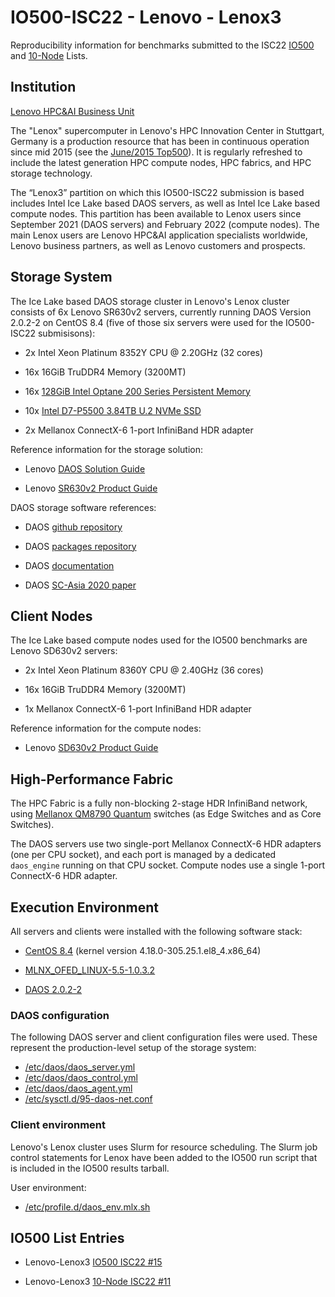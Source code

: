 # IO500-ISC22 - Lenovo - Lenox3

Reproducibility information for benchmarks submitted to the ISC22
[IO500](https://io500.org/list/isc22/io500) and
[10-Node](https://io500.org/list/isc22/ten) Lists.


## Institution

[Lenovo HPC&AI Business Unit](https://www.lenovo.com/us/en/servers-storage/solutions/hpc/)

The "Lenox" supercomputer in Lenovo's HPC Innovation Center in Stuttgart, Germany
is a production resource that has been in continuous operation since mid 2015
(see the [June/2015 Top500](https://top500.org/system/178548/)).
It is regularly refreshed to include the latest generation HPC compute nodes,
HPC fabrics, and HPC storage technology.

The “Lenox3” partition on which this IO500-ISC22 submission is based includes
Intel Ice Lake based DAOS servers, as well as Intel Ice Lake based compute nodes.
This partition has been available to Lenox users since September 2021 (DAOS servers)
and February 2022 (compute nodes).
The main Lenox users are Lenovo HPC&AI application specialists worldwide,
Lenovo business partners, as well as Lenovo customers and prospects.


## Storage System

The Ice Lake based DAOS storage cluster in Lenovo's Lenox cluster consists of
6x Lenovo SR630v2 servers, currently running DAOS Version 2.0.2-2 on CentOS 8.4
(five of those six servers were used for the IO500-ISC22 submisisons):

* 2x Intel Xeon Platinum 8352Y CPU @ 2.20GHz (32 cores)

* 16x 16GiB TruDDR4 Memory (3200MT)

* 16x [128GiB Intel Optane 200 Series Persistent Memory](https://ark.intel.com/content/www/us/en/ark/products/series/203877/intel-optane-persistent-memory-200-series.html)
* 10x [Intel D7-P5500 3.84TB U.2 NVMe SSD](https://ark.intel.com/content/www/us/en/ark/products/202705/intel-ssd-d7p5500-series-3-84tb-2-5in-pcie-4-0-x4-3d3-tlc.html)

* 2x Mellanox ConnectX-6 1-port InfiniBand HDR adapter

Reference information for the storage solution:

* Lenovo [DAOS Solution Guide](https://lenovopress.lenovo.com/lp1421-designing-daos-storage-solutions-with-sr630-v2)

* Lenovo [SR630v2 Product Guide](https://lenovopress.lenovo.com/lp1391-thinksystem-sr630-v2-server)

DAOS storage software references:

* DAOS [github repository](https://github.com/daos-stack/daos)

* DAOS [packages repository](https://packages.daos.io/v2.0/)

* DAOS [documentation](https://docs.daos.io/v2.0/)

* DAOS [SC-Asia 2020 paper](https://doi.org/10.1007/978-3-030-48842-0_3)


## Client Nodes

The Ice Lake based compute nodes used for the IO500 benchmarks are Lenovo SD630v2 servers:

* 2x Intel Xeon Platinum 8360Y CPU @ 2.40GHz (36 cores)

* 16x 16GiB TruDDR4 Memory (3200MT)

* 1x Mellanox ConnectX-6 1-port InfiniBand HDR adapter

Reference information for the compute nodes:

* Lenovo [SD630v2 Product Guide](https://lenovopress.lenovo.com/lp1394-thinksystem-sd630-v2-server)


## High-Performance Fabric

The HPC Fabric is a fully non-blocking 2-stage HDR InfiniBand network, using
[Mellanox QM8790 Quantum](https://network.nvidia.com/related-docs/prod_ib_switch_systems/PB_QM8790.pdf)
switches (as Edge Switches and as Core Switches).

The DAOS servers use two single-port Mellanox ConnectX-6 HDR adapters (one per CPU socket),
and each port is managed by a dedicated `daos_engine` running on that CPU socket.
Compute nodes use a single 1-port ConnectX-6 HDR adapter.


## Execution Environment

All servers and clients were installed with the following software stack:

* [CentOS 8.4](https://wiki.centos.org/Manuals/ReleaseNotes/CentOS8.2105) (kernel version 4.18.0-305.25.1.el8\_4.x86\_64)

* [MLNX\_OFED\_LINUX-5.5-1.0.3.2](https://docs.nvidia.com/networking/display/MLNXOFEDv551032/Release+Notes)

* [DAOS 2.0.2-2](https://packages.daos.io/v2.0.2/CentOS8/packages/x86_64/)

### DAOS configuration

The following DAOS server and client configuration files were used.
These represent the production-level setup of the storage system:

* [/etc/daos/daos\_server.yml](daos_server.yml)
* [/etc/daos/daos\_control.yml](daos_control.yml)
* [/etc/daos/daos\_agent.yml](daos_agent.yml)
* [/etc/sysctl.d/95-daos-net.conf](95-daos-net.conf)

### Client environment

Lenovo's Lenox cluster uses Slurm for resource scheduling.
The Slurm job control statements for Lenox have been added to
the IO500 run script that is included in the IO500 results tarball.

User environment:

* [/etc/profile.d/daos\_env.mlx.sh](daos_env.mlx.sh)


## IO500 List Entries


* Lenovo-Lenox3 [IO500 ISC22 #15](https://io500.org/submissions/view/608)

* Lenovo-Lenox3 [10-Node ISC22 #11](https://io500.org/submissions/view/605)

